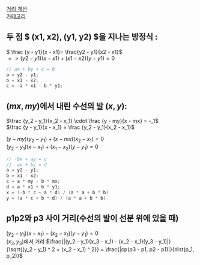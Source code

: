 [거리 계산](/기하학/Distance.md)   
[카테고리](/README.md)   
## 두 점 $ (x1, x2), (y1, y2) $을 지나는 방정식 :   

$ \frac {y - y1}{x - x1}= \frac{y2 - y1}{x2 - x1}$   
$=> (y2 - y1)(x - x1) + (x1 - x2)(y - y1) = 0$   


```cpp
// ax + by + c = 0
a = y2 - y1;
b = x1 - x2;
c = -a * x1 - b * y1;
```

## $(mx, my)$에서 내린 수선의 발 $(x, y)$:

$\frac {y_2 - y_1}{x_2 - x_1} \cdot \frac {y - my}{x - mx} = -_1$   
$\frac {y - y_1}{x - x_1} = \frac {y_2 - y_1}{x_2 - x_1}$   



$(y - my)(y_2 - y_1) + (x - mx)(x_2 - x_1) = 0$   
$(y_2 - y_1)(x - x_1) + (x_1 - x_2)(y - y_1) = 0$   

```cpp
// -bx + ay = c
//  ax + by = d
a = y2 - y1;
b = x1 - x2;
c = a * my - b * mx;
d = a * x1 + b * y1;
x = (-b * c + a * d) / (a * a + b * b)
y = (a * c + b * d) / (a * a + b * b)
```

## p1p2와 p3 사이 거리(수선의 발이 선분 위에 있을 때)
$(y_2 - y_1)(x - x_1) - (x_2 - x_1)(y - y_1) = 0$   
$(x_3, y_3)$에서 거리
$\frac{|(y_2 - y_1)(x_3 - x_1) - (x_2 - x_1)(y_3 - y_1)|}{\sqrt{(y_2 - y_1) ^ 2 + (x_2 - x_1) ^ 2}} = \frac{|cp(p3 - p1, p2 - p1)|}{dist(p_1, p_2)}$
